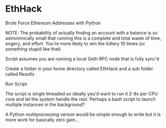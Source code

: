 # EthHack
Brute Force Ethereum Addresses with Python

NOTE: The probability of actually finding an account with a balance is so astronimically small that running this is a complete and total waste of time, engery, and effort. You're more likely to win the lottery 10 times (or something stupid like that)

Script assumes you are running a local Geth RPC node that is fully sync'd

Create a folder in your home directory called EthHack and a sub folder called Results

Run Script

The script is single threaded so ideally you'd want to run it 2-8x per CPU core and let the system handle the rest. Perhaps a bash script to launch multiple instances in the background?

A Python multiprocessing verson would be simple enough to write but it is more work for basically zero gain...
